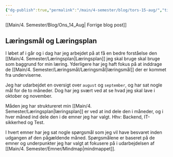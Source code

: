 ```yaml
---
{"dg-publish":true,"permalink":"/main/4-semester/blog/tors-15-aug/","title":"Tors d. 15. Aug","created":"2024-08-15T08:40:47.091+02:00"}
---
```



[[Main/4. Semester/Blog/Ons_14_Aug\| Forrige blog post]]

## Læringsmål og Læringsplan

I løbet af i går og i dag har jeg arbejdet på at få en bedre forståelse den
[[Main/4. Semester/Læringsplan\|Læringsplan]] jeg skal bruge skal bruge som baggrund for min læring.
Yderligere har jeg haft fokus på at inddrage de [[Main/4. Semester/Læringsmål/Læringsmål\|læringsmål]] der er kommet fra
underviserne.

Jeg har udarbejdet en oversigt over `august` og `september`, og har sat nogle mål
for de to måneder. Dog har jeg svært ved at se hvad jeg skal lave i oktober og november.

Måden jeg har struktureret min [[Main/4. Semester/Læringsplan\|læringsplan]] er ved at ind dele den i
måneder, og i hver måned ind dele den i de emner jeg har valgt.
Hhv:  Backend, IT-sikkerhed og Test.

I hvert emner har jeg sat nogle spørgsmål som jeg vil have besvaret inden
udgangen af den pågældende måned.
Spørgsmålene er baseret på de emner og underpunkter jeg har valgt at fokusere
på i udarbejdelsen af [[Main/4. Semester/Emner/Mindmap\|mindmappet]].
